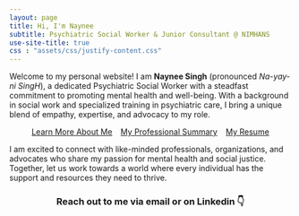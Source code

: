 ```yaml
---
layout: page
title: Hi, I'm Naynee
subtitle: Psychiatric Social Worker & Junior Consultant @ NIMHANS
use-site-title: true
css : "assets/css/justify-content.css"
---
```




Welcome to my personal website! I am **Naynee Singh** (pronounced *Na-yay-ni SingH*), a dedicated Psychiatric Social Worker with a steadfast commitment to promoting mental health and well-being. With a background in social work and specialized training in psychiatric care, I bring a unique blend of empathy, expertise, and advocacy to my role.

<div class="button-container">
    <div style="display: flex; justify-content: center; gap: 15px;">
        <a href="timeline" class="btn btn-primary">Learn More About Me</a>
        <a href="summary" class="btn btn-primary">My Professional Summary</a>
        <a href="resume" class="btn btn-primary">My Resume</a>
    </div>
</div>


I am excited to connect with like-minded professionals, organizations, and advocates who share my passion for mental health and social justice. Together, let us work towards a world where every individual has the support and resources they need to thrive.

<h3 align="center">Reach out to me via email or on Linkedin 👇 </h3>

